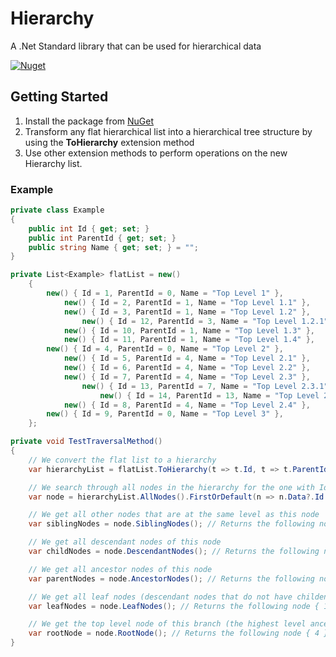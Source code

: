# Hierarchy
A .Net Standard library that can be used for hierarchical data

[![Nuget](https://github.com/Unskilledcrab/Hierarchy/actions/workflows/dotnet.yml/badge.svg)](https://github.com/Unskilledcrab/Hierarchy/actions/workflows/dotnet.yml)

## Getting Started
1. Install the package from [NuGet](https://www.nuget.org/packages/Hierarchy)
2. Transform any flat hierarchical list into a hierarchical tree structure by using the **ToHierarchy** extension method
3. Use other extension methods to perform operations on the new Hierarchy list.

### Example
```csharp
private class Example
{
    public int Id { get; set; }
    public int ParentId { get; set; }
    public string Name { get; set; } = "";
}

private List<Example> flatList = new()
    {
        new() { Id = 1, ParentId = 0, Name = "Top Level 1" },
            new() { Id = 2, ParentId = 1, Name = "Top Level 1.1" },
            new() { Id = 3, ParentId = 1, Name = "Top Level 1.2" },
                new() { Id = 12, ParentId = 3, Name = "Top Level 1.2.1" },
            new() { Id = 10, ParentId = 1, Name = "Top Level 1.3" },
            new() { Id = 11, ParentId = 1, Name = "Top Level 1.4" },
        new() { Id = 4, ParentId = 0, Name = "Top Level 2" },
            new() { Id = 5, ParentId = 4, Name = "Top Level 2.1" },
            new() { Id = 6, ParentId = 4, Name = "Top Level 2.2" },
            new() { Id = 7, ParentId = 4, Name = "Top Level 2.3" },
                new() { Id = 13, ParentId = 7, Name = "Top Level 2.3.1" },
                    new() { Id = 14, ParentId = 13, Name = "Top Level 2.3.1.1" },
            new() { Id = 8, ParentId = 4, Name = "Top Level 2.4" },
        new() { Id = 9, ParentId = 0, Name = "Top Level 3" },
    };

private void TestTraversalMethod()
{
    // We convert the flat list to a hierarchy
    var hierarchyList = flatList.ToHierarchy(t => t.Id, t => t.ParentId);

    // We search through all nodes in the hierarchy for the one with Id = 7
    var node = hierarchyList.AllNodes().FirstOrDefault(n => n.Data?.Id == 7); // Returns the node with Id 7

    // We get all other nodes that are at the same level as this node
    var siblingNodes = node.SiblingNodes(); // Returns the following nodes { 5, 6, 8 }  (NOTE: This excludes the node being used)

    // We get all descendant nodes of this node
    var childNodes = node.DescendantNodes(); // Returns the following nodes { 13, 14 }

    // We get all ancestor nodes of this node
    var parentNodes = node.AncestorNodes(); // Returns the following nodes { 4 }

    // We get all leaf nodes (descendant nodes that do not have childen) of this node
    var leafNodes = node.LeafNodes(); // Returns the following node { 14 } 

    // We get the top level node of this branch (the highest level ancestor)
    var rootNode = node.RootNode(); // Returns the following node { 4 }
}
```
